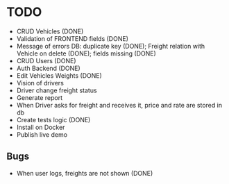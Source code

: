 # TODO
- CRUD Vehicles (DONE)
- Validation of FRONTEND fields (DONE)
- Message of errors DB: duplicate key (DONE); Freight relation with Vehicle on delete (DONE); fields missing (DONE)
- CRUD Users (DONE) 
- Auth Backend (DONE)
- Edit Vehicles Weights (DONE) 
- Vision of drivers
- Driver change freight status
- Generate report
- When Driver asks for freight and receives it, price and rate are stored in db
- Create tests logic (DONE)
- Install on Docker
- Publish live demo

## Bugs

 - When user logs, freights are not shown (DONE)

